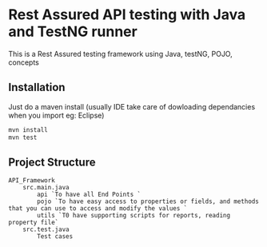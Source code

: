 # Rest Assured API testing with Java and TestNG runner

This is a Rest Assured testing framework using Java, testNG, POJO, concepts

## Installation
Just do a maven install (usually IDE take care of dowloading dependancies when you import eg: Eclipse)

```bash
mvn install 
mvn test
```

## Project Structure
```
API_Framework
	src.main.java
		api `To have all End Points `
		pojo `To have easy access to properties or fields, and methods that you can use to access and modify the values `
        utils `T0 have supporting scripts for reports, reading property file`
    src.test.java
        Test cases
```
